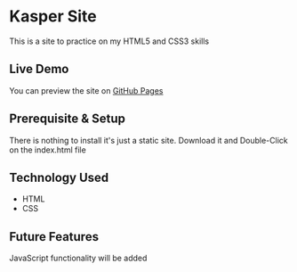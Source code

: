 # Kasper Site
This is a site to practice on my HTML5 and CSS3 skills  
## Live Demo
You can preview the site on [GitHub Pages](https://yousef8.github.io/Kasper-site/)
## Prerequisite & Setup
There is nothing to install it's just a static site.
Download it and Double-Click on the index.html file
## Technology Used
* HTML
*  CSS
## Future Features
JavaScript functionality will be added
